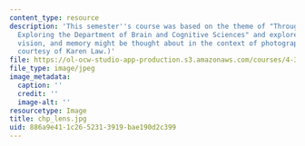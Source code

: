 ```yaml
---
content_type: resource
description: 'This semester''s course was based on the theme of "Through the Lens:
  Exploring the Department of Brain and Cognitive Sciences" and explored how cognition,
  vision, and memory might be thought about in the context of photography. (Photograph
  courtesy of Karen Law.)'
file: https://ol-ocw-studio-app-production.s3.amazonaws.com/courses/4-341-introduction-to-photography-and-related-media-fall-2007/886a9e411c2652313919bae190d2c399_chp_lens.jpg
file_type: image/jpeg
image_metadata:
  caption: ''
  credit: ''
  image-alt: ''
resourcetype: Image
title: chp_lens.jpg
uid: 886a9e41-1c26-5231-3919-bae190d2c399
---
```

